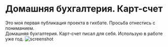 # Домашняя бухгалтерия. Карт-счет

Это моя первая публикация проекта в гихбате. Просьба отнестись с пониманием.  
Домашняя бухгалтерия. Карт-счет писал для себя. Использую в работе уже год.
![screenshot](https://user-images.githubusercontent.com/100441965/198869674-2f3667ce-d9ce-4bb7-bc90-c843096cc9b9.jpg)
